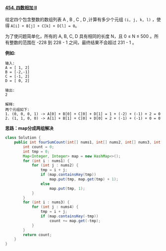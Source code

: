 #### [454. 四数相加 II](https://leetcode-cn.com/problems/4sum-ii/)



给定四个包含整数的数组列表 A , B , C , D ,计算有多少个元组 `(i, j, k, l)` ，使得 `A[i] + B[j] + C[k] + D[l] = 0`。

为了使问题简单化，所有的 A, B, C, D 具有相同的长度 N，且 0 ≤ N ≤ 500 。所有整数的范围在 -228 到 228 - 1 之间，最终结果不会超过 231 - 1 。

**例如:**

```
输入:
A = [ 1, 2]
B = [-2,-1]
C = [-1, 2]
D = [ 0, 2]

输出:
2

解释:
两个元组如下:
1. (0, 0, 0, 1) -> A[0] + B[0] + C[0] + D[1] = 1 + (-2) + (-1) + 2 = 0
2. (1, 1, 0, 0) -> A[1] + B[1] + C[0] + D[0] = 2 + (-1) + (-1) + 0 = 0
```



**思路：map分成两组解决**

```java
class Solution {
    public int fourSumCount(int[] nums1, int[] nums2, int[] nums3, int[] nums4) {
        int count = 0;
        int tmp = 0;
        Map<Integer, Integer> map = new HashMap<>();
        for (int i : nums1) {
            for (int j : nums2) {
                tmp = i + j;
                if (map.containsKey(tmp))
                    map.put(tmp, map.get(tmp) + 1);
                else
                    map.put(tmp, 1);
            }
        }
        for (int i : nums3) {
            for (int j : nums4) {
                tmp = i + j;
                if (map.containsKey(-tmp))
                    count += map.get(-tmp);
            }
        }
        return count;
    }
}
```

